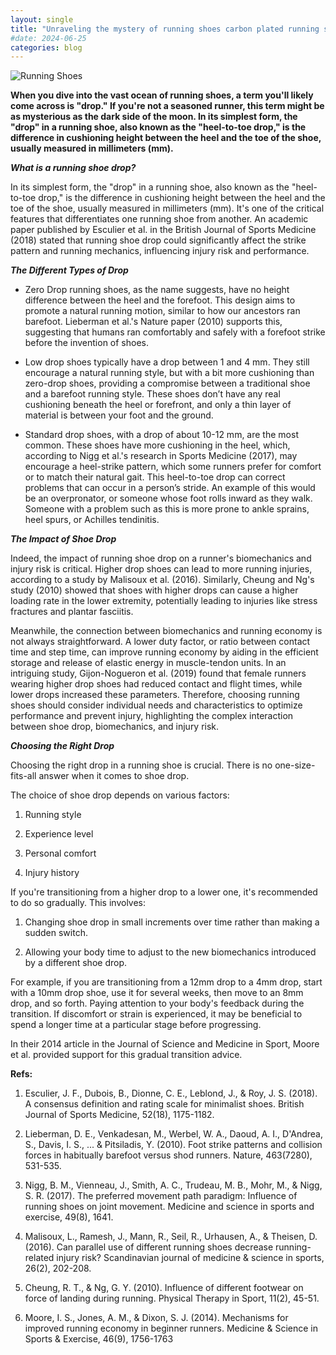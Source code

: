 ```yaml
---
layout: single
title: "Unraveling the mystery of running shoes carbon plated running shoes part II"
#date: 2024-06-25
categories: blog
---
```

![Running Shoes](https://www.barakgahtan.com/images/shoe-heel-drop.jpg)

**When you dive into the vast ocean of running shoes, a term you'll likely come across is "drop." If you're not a seasoned runner, this term might be as mysterious as the dark side of the moon. In its simplest form, the "drop" in a running shoe, also known as the "heel-to-toe drop," is the difference in cushioning height between the heel and the toe of the shoe, usually measured in millimeters (mm).**


***What is a running shoe drop?***

In its simplest form, the "drop" in a running shoe, also known as the "heel-to-toe drop," is the difference in cushioning height between the heel and the toe of the shoe, usually measured in millimeters (mm). It's one of the critical features that differentiates one running shoe from another. An academic paper published by Esculier et al. in the British Journal of Sports Medicine (2018) stated that running shoe drop could significantly affect the strike pattern and running mechanics, influencing injury risk and performance.

***The Different Types of Drop***

* Zero Drop running shoes, as the name suggests, have no height difference between the heel and the forefoot. This design aims to promote a natural running motion, similar to how our ancestors ran barefoot. Lieberman et al.'s Nature paper (2010) supports this, suggesting that humans ran comfortably and safely with a forefoot strike before the invention of shoes.

* Low drop shoes typically have a drop between 1 and 4 mm. They still encourage a natural running style, but with a bit more cushioning than zero-drop shoes, providing a compromise between a traditional shoe and a barefoot running style. These shoes don’t have any real cushioning beneath the heel or forefront, and only a thin layer of material is between your foot and the ground.

* Standard drop shoes, with a drop of about 10-12 mm, are the most common. These shoes have more cushioning in the heel, which, according to Nigg et al.'s research in Sports Medicine (2017), may encourage a heel-strike pattern, which some runners prefer for comfort or to match their natural gait. This heel-to-toe drop can correct problems that can occur in a person’s stride. An example of this would be an overpronator, or someone whose foot rolls inward as they walk. Someone with a problem such as this is more prone to ankle sprains, heel spurs, or Achilles tendinitis.

***The Impact of Shoe Drop***

Indeed, the impact of running shoe drop on a runner's biomechanics and injury risk is critical. Higher drop shoes can lead to more running injuries, according to a study by Malisoux et al. (2016). Similarly, Cheung and Ng's study (2010) showed that shoes with higher drops can cause a higher loading rate in the lower extremity, potentially leading to injuries like stress fractures and plantar fasciitis.

Meanwhile, the connection between biomechanics and running economy is not always straightforward. A lower duty factor, or ratio between contact time and step time, can improve running economy by aiding in the efficient storage and release of elastic energy in muscle-tendon units. In an intriguing study, Gijon-Nogueron et al. (2019) found that female runners wearing higher drop shoes had reduced contact and flight times, while lower drops increased these parameters. Therefore, choosing running shoes should consider individual needs and characteristics to optimize performance and prevent injury, highlighting the complex interaction between shoe drop, biomechanics, and injury risk.

***Choosing the Right Drop***

Choosing the right drop in a running shoe is crucial. There is no one-size-fits-all answer when it comes to shoe drop.

The choice of shoe drop depends on various factors:

1. Running style

2. Experience level

3. Personal comfort

4. Injury history

If you're transitioning from a higher drop to a lower one, it's recommended to do so gradually. This involves:   

1. Changing shoe drop in small increments over time rather than making a sudden switch.

2. Allowing your body time to adjust to the new biomechanics introduced by a different shoe drop.

For example, if you are transitioning from a 12mm drop to a 4mm drop, start with a 10mm drop shoe, use it for several weeks, then move to an 8mm drop, and so forth. Paying attention to your body's feedback during the transition. If discomfort or strain is experienced, it may be beneficial to spend a longer time at a particular stage before progressing.

In their 2014 article in the Journal of Science and Medicine in Sport, Moore et al. provided support for this gradual transition advice.

**Refs:**

1. Esculier, J. F., Dubois, B., Dionne, C. E., Leblond, J., & Roy, J. S. (2018). A consensus definition and rating scale for minimalist shoes. British Journal of Sports Medicine, 52(18), 1175-1182.

2. Lieberman, D. E., Venkadesan, M., Werbel, W. A., Daoud, A. I., D'Andrea, S., Davis, I. S., ... & Pitsiladis, Y. (2010). Foot strike patterns and collision forces in habitually barefoot versus shod runners. Nature, 463(7280), 531-535.

3. Nigg, B. M., Vienneau, J., Smith, A. C., Trudeau, M. B., Mohr, M., & Nigg, S. R. (2017). The preferred movement path paradigm: Influence of running shoes on joint movement. Medicine and science in sports and exercise, 49(8), 1641.

4. Malisoux, L., Ramesh, J., Mann, R., Seil, R., Urhausen, A., & Theisen, D. (2016). Can parallel use of different running shoes decrease running-related injury risk? Scandinavian journal of medicine & science in sports, 26(2), 202-208.

5. Cheung, R. T., & Ng, G. Y. (2010). Influence of different footwear on force of landing during running. Physical Therapy in Sport, 11(2), 45-51.

6. Moore, I. S., Jones, A. M., & Dixon, S. J. (2014). Mechanisms for improved running economy in beginner runners. Medicine & Science in Sports & Exercise, 46(9), 1756-1763
